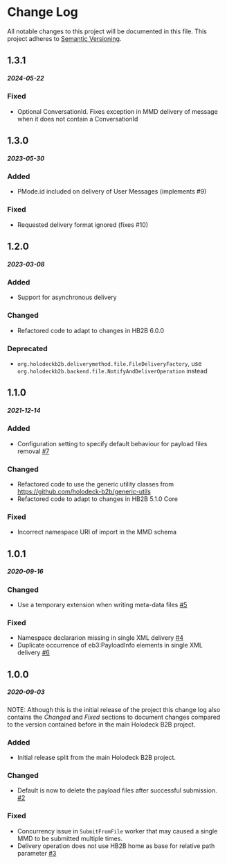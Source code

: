# Change Log
All notable changes to this project will be documented in this file.
This project adheres to [Semantic Versioning](http://semver.org/).

## 1.3.1
##### 2024-05-22
### Fixed
* Optional ConversationId. Fixes exception in MMD delivery of message when it does not contain a ConversationId

## 1.3.0
##### 2023-05-30
### Added
* PMode.id included on delivery of User Messages (implements #9)

### Fixed
* Requested delivery format ignored (fixes #10)

## 1.2.0
##### 2023-03-08
### Added
* Support for asynchronous delivery 

### Changed
* Refactored code to adapt to changes in HB2B 6.0.0

### Deprecated
* `org.holodeckb2b.deliverymethod.file.FileDeliveryFactory`, use `org.holodeckb2b.backend.file.NotifyAndDeliverOperation` instead

## 1.1.0
##### 2021-12-14
### Added
* Configuration setting to specify default behaviour for payload files removal [#7](https://github.com/holodeck-b2b/file-backend/issues/7)

### Changed
* Refactored code to use the generic utility classes from https://github.com/holodeck-b2b/generic-utils
* Refactored code to adapt to changes in HB2B 5.1.0 Core 

### Fixed
* Incorrect namespace URI of import in the MMD schema

## 1.0.1
##### 2020-09-16
### Changed
* Use a temporary extension when writing meta-data files [#5](https://github.com/holodeck-b2b/file-backend/issues/5)

### Fixed
* Namespace declararion missing in single XML delivery [#4](https://github.com/holodeck-b2b/file-backend/issues/4)
* Duplicate occurrence of eb3:PayloadInfo elements in single XML delivery [#6](https://github.com/holodeck-b2b/file-backend/issues/6)

## 1.0.0
##### 2020-09-03
NOTE: Although this is the initial release of the project this change log also contains the
_Changed_ and _Fixed_ sections to document changes compared to the version contained before
in the main Holodeck B2B project. 

### Added
* Initial release split from the main Holodeck B2B project.

### Changed
* Default is now to delete the payload files after successful submission. [#2](https://github.com/holodeck-b2b/file-backend/issues/2) 

### Fixed  
* Concurrency issue in `SubmitFromFile` worker that may caused a single MMD to be submitted multiple times.
* Delivery operation does not use HB2B home as base for relative path parameter [#3](https://github.com/holodeck-b2b/file-backend/issues/3) 


